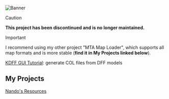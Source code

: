 ![Banner](https://i.imgur.com/zynzF9k.png)

> [!CAUTION]
> **This project has been discontinued and is no longer maintained.**

> [!IMPORTANT]
> I recommend using my other project "MTA Map Loader", which supports all map formats and is more stable (**find it in My Projects linked below**).

[KDFF GUI Tutorial](/.github/docs/TUTORIAL_COL.md): generate COL files from DFF models

## My Projects

[Nando's Resources](https://forum.multitheftauto.com/topic/139644-rel-nandos-resources/)
